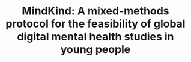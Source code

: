 ---
airtable_createdTime: '2022-09-23T12:14:35.000Z'
airtable_id: recjX5uT8iBiRnLlK
link: https://www.ncbi.nlm.nih.gov/pmc/articles/PMC9160707/
peer_review: 'True'
table: sources
title: 'MindKind: A mixed-methods protocol for the feasibility of global digital mental
  health studies in young people'
---